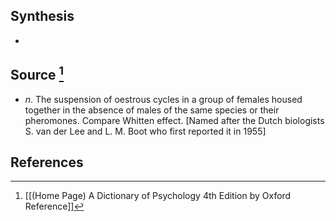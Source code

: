 ## Synthesis
- 
## Source [^1]
- $n$. The suspension of oestrous cycles in a group of females housed together in the absence of males of the same species or their pheromones. Compare Whitten effect. \[Named after the Dutch biologists S. van der Lee and L. M. Boot who first reported it in 1955]
## References

[^1]: [[(Home Page) A Dictionary of Psychology 4th Edition by Oxford Reference]]